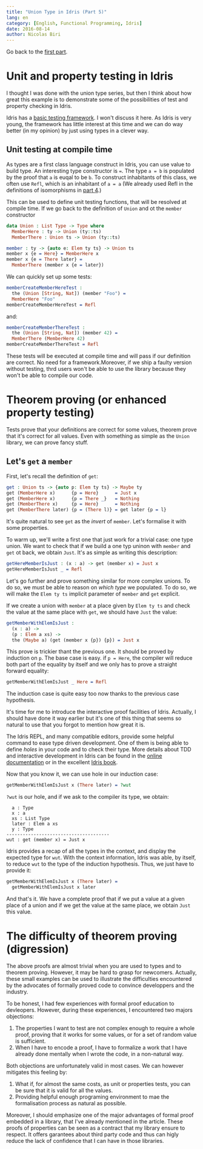 ```yaml
---
title: "Union Type in Idris (Part 5)"
lang: en
category: [English, Functional Programming, Idris]
date: 2016-08-14
author: Nicolas Biri
---
```


Go back to the [first part](http://nicolas.biri.name/posts/2016-07-26-union-type-in-idris-part-1.html).

# Unit and property testing in Idris

I thought I was done with the union type series, but then I think about how
great this example is to demonstrate some of the possibilities of test and
property checking in Idris.

Idris has a [basic testing framework](http://docs.idris-lang.org/en/latest/tutorial/testing.html).
I won't discuss it here. As Idris is very young, the framework has little
interest at this time and we can do way better (in my opinion) by just
using types in a clever way.

## Unit testing at compile time

As types are a first class language construct in Idris, you can use value to
build type. An interesting type constructor is `=`. The type `a = b` is
populated by the proof that `a` is euqal to be `b`. To construct inhabitants of
this class, we often use `Refl`, which is an inhabitant of `a = a` (We already
used Refl in the definitions of isomorphisms in
[part 4](http://nicolas.biri.name/posts/2016-08-14-union-type-in-idris-part-4.html).)

This can be used to define unit testing functions, that will be resolved at compile
time. If we go back to the definition of `Union` and ot the `member` constructor

```idris
data Union : List Type -> Type where
  MemberHere : ty -> Union (ty::ts)
  MemberThere : Union ts -> Union (ty::ts)

member : ty -> {auto e: Elem ty ts} -> Union ts
member x {e = Here} = MemberHere x
member x {e = There later} =
  MemberThere (member x {e = later})
```

We can quickly set up some tests:

```idris
memberCreateMemberHereTest :
  the (Union [String, Nat]) (member "Foo") =
  MemberHere "Foo"
memberCreateMemberHereTest = Refl
```

and:

```idris
memberCreateMemberThereTest :
  the (Union [String, Nat]) (member 42) =
  MemberThere (MemberHere 42)
memberCreateMemberThereTest = Refl
```

These tests will be executed at compile time and will pass if our definition
are correct. No need for a framework.Moreover, if we ship a faulty version
without testing, thrd users won't be able to use the library because they
won't be able to compile our code.

# Theorem proving (or enhanced property testing)

Tests prove that your definitions are correct for some values, theorem prove
that it's correct for all values. Even with something as simple as the
`Union` library, we can prove fancy stuff.

## Let's `get` a `member`

First, let's recall the definition of `get`:

```idris
get : Union ts -> {auto p: Elem ty ts} -> Maybe ty
get (MemberHere x)      {p = Here}      = Just x
get (MemberHere x)      {p = There _}   = Nothing
get (MemberThere x)     {p = Here}      = Nothing
get (MemberThere later) {p = (There l)} = get later {p = l}
```

It's quite natural to see `get` as the _invert_ of `member`. Let's formalise it
with some properties.

To warm up, we'll write a first one that just work for a trivial case: one
type union. We want to check that if we build a one typ uninon with `member`
and `get` ot back, we obtain `Just`. It's as simple as writing this description:

```idris
getHereMemberIsJust : (x : a) -> get (member x) = Just x
getHereMemberIsJust _ = Refl
```
Let's go further and prove something similar for more complex unions. To do
so, we must be able to reason on _which type_ we populated. To do so, we
will make the `Elem ty ts` implicit parameter of `member` and `get` explicit.

If we create a union with `member` at a place given by `Elem ty ts` and check
the value at the same place with `get`, we should have `Just` the value:

```idris
getMemberWithElemIsJust :
  (x : a) ->
  (p : Elem a xs) ->
  the (Maybe a) (get (member x {p}) {p}) = Just x
```

This prove is trickier thant the previous one. It should be proved by induction
on `p`. The base case is easy. if `p = Here`, the compiler will reduce both part
of the equality by itself and we only has to prove a straight forward equality:

```idris
getMemberWithElemIsJust _ Here = Refl
```

The induction case is quite easy too now thanks to the previous case hypothesis.

It's time for me to introduce the interactive proof facilities of Idris. Actually,
I should have done it way earlier but it's one of this thing that seems so natural
to use that you forgot to mention how great it is.

The Idris REPL, and many compatible editors, provide some helpful command to ease
type driven development. One of them is being able to define _holes_ in your code
and to check their type. More details about TDD and interactive development in
Idris can be found in the
[online documentation](http://docs.idris-lang.org/en/latest/tutorial/interactive.html)
or in the excellent
[Idris book](https://www.manning.com/books/type-driven-development-with-idris).

Now that you know it, we can use hole in our induction case:

```idris
getMemberWithElemIsJust x (There later) = ?wut
```

`?wut` is our hole, and if we ask to the compiler its type, we obtain:

```
  a : Type
  x : a
  xs : List Type
  later : Elem a xs
  y : Type
--------------------------------------
wut : get (member x) = Just x
```

Idris provides a recap of all the types in the context, and display the
expected type for `wut`. With the context information, Idris was able,
by itself, to reduce `wut` to the type of the induction hypothesis. Thus,
we just have to provide it:

```idris
getMemberWithElemIsJust x (There later) =
  getMemberWithElemIsJust x later
```

And that's it. We have a complete proof that if we put a value at a given
place of a union and if we get the value at the same place, we obtain `Just`
this value.

# The difficulty of theorem proving (digression)

The above proofs are almost trivial when you are used to types and to theorem
proving. However, it may be hard to grasp for newcomers. Actually, these small
examples can be used to illustrate the difficulties encountered by the
advocates of formally proved code to convince developpers and the industry.

To be honest, I had few experiences with formal proof education to devleopers.
However, during these experiences, I encountered two majors objections:

1. The properties I want to test are not complex enough to require a whole
   proof, proving that it works for some values, or for a set of random value is
   sufficient.
2. When I have to encode a proof, I have to formalize a work that I have already
   done mentally when I wrote the code, in a non-natural way.

Both objections are unfortunately valid in most cases. We can however mitigates
this feeling by:

1. What if, for almost the same costs, as unit or properties tests, you can be
   sure that it is valid for all the values.
2. Providing helpful enough programing environment to mae the formalisation
   process as natural as possible.

Moreover, I should emphasize one of the major advantages of formal proof
embedded in a library, that I've already mentioned in the article. These
proofs of properties can be seen as a contract that my library ensure to
respect. It offers garantees about third party code and thus can higly
reduce the lack of confidence that I can have in those libraries.

